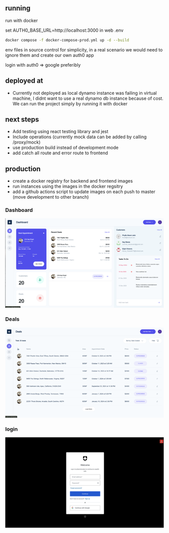 ## running

run with docker

set AUTH0_BASE_URL=http://localhost:3000
in web .env

```sh
docker compose -f docker-compose-prod.yml up -d --build
```

env files in source control for simplicity, in a real scenario we would need to ignore them and create our own auth0 app

login with auth0 => google preferibly

## deployed at

- Currently not deployed as local dynamo instance was failing in virtual machine, I didnt want to use a real dynamo db instance because of cost. We can run the project simply by running it with docker

## next steps

- Add testing using react testing library and jest
- Include operations (currently mock data can be added by calling /proxy/mock)
- use production build instead of development mode
- add catch all route and error route to frontend

## production

- create a docker registry for backend and frontend images
- run instances using the images in the docker regsitry
- add a github actions script to update images on each push to master (move development to other branch)

### Dashboard

![dashboard](./images/dashboard.png)

### Deals

![dashboard](./images/deals.png)

### login

![dashboard](./images/auth0.png)
